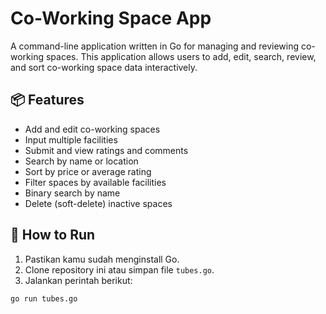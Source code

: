 # Co-Working Space App

A command-line application written in Go for managing and reviewing co-working spaces. This application allows users to add, edit, search, review, and sort co-working space data interactively.

## 📦 Features

- Add and edit co-working spaces
- Input multiple facilities
- Submit and view ratings and comments
- Search by name or location
- Sort by price or average rating
- Filter spaces by available facilities
- Binary search by name
- Delete (soft-delete) inactive spaces

## 🚀 How to Run

1. Pastikan kamu sudah menginstall Go.
2. Clone repository ini atau simpan file `tubes.go`.
3. Jalankan perintah berikut:

```bash
go run tubes.go
